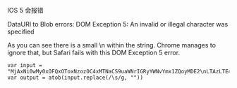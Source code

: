 IOS 5 会报错

DataURI to Blob errors: DOM Exception 5: An invalid or illegal character was specified

As you can see there is a small \n within the string. Chrome manages to ignore that, but Safari fails with this DOM Exception 5 error.

```
var input = "MjAxNi0wMy0xOFQxOToxNzozOC4xMTNaCS9uaWNrIGRyYWNvYmx1ZQoyMDE2\nLTAzLTE4VDE5OjE3OjM4LjExM1oJL3R3dHVybCBodHRwczovL2RyYWNvYmx1";
var output = atob(input.replace(/\s/g, ""))
```
